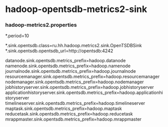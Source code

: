 # hadoop-opentsdb-metrics2-sink

### hadoop-metrics2.properties

*.period=10

*.sink.opentsdb.class=ru.hh.hadoop.metrics2.sink.OpenTSDBSink
*.sink.opentsdb.opentsdb_url=http://opentsdb:4242

datanode.sink.opentsdb.metrics_prefix=hadoop.datanode
namenode.sink.opentsdb.metrics_prefix=hadoop.namenode
journalnode.sink.opentsdb.metrics_prefix=hadoop.journalnode
resourcemanager.sink.opentsdb.metrics_prefix=hadoop.resourcemanager
nodemanager.sink.opentsdb.metrics_prefix=hadoop.nodemanager
jobhistoryserver.sink.opentsdb.metrics_prefix=hadoop.jobhistoryserver
applicationhistoryserver.sink.opentsdb.metrics_prefix=hadoop.applicationhistoryserver
timelineserver.sink.opentsdb.metrics_prefix=hadoop.timelineserver
maptask.sink.opentsdb.metrics_prefix=hadoop.maptask
reducetask.sink.opentsdb.metrics_prefix=hadoop.reducetask
mrappmaster.sink.opentsdb.metrics_prefix=hadoop.mrappmaster
